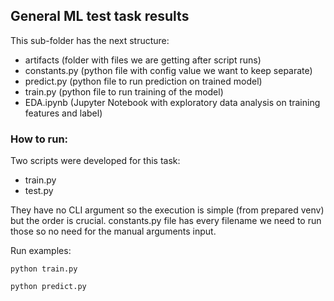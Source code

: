 ## General ML test task results

This sub-folder has the next structure:
 - artifacts (folder with files we are getting after script runs)
 - constants.py (python file with config value we want to keep separate)
 - predict.py (python file to run prediction on trained model)
 - train.py (python file to run training of the model)
 - EDA.ipynb (Jupyter Notebook with exploratory data analysis on training features and label)
 
### How to run:

Two scripts were developed for this task:
 - train.py
 - test.py

They have no CLI argument so the execution is simple (from prepared venv) but the order is crucial.
constants.py file has every filename we need to run those so no need for the manual arguments input.

Run examples:

    python train.py

    python predict.py
